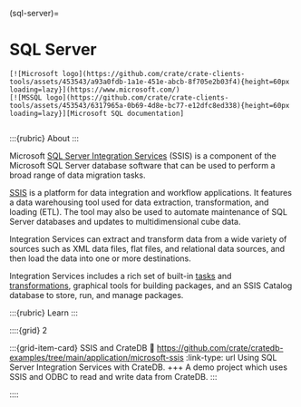 (sql-server)=
# SQL Server

```{div} .float-right
[![Microsoft logo](https://github.com/crate/crate-clients-tools/assets/453543/a93a0fdb-1a1e-451e-abcb-8f705e2b03f4){height=60px loading=lazy}](https://www.microsoft.com/)
[![MSSQL logo](https://github.com/crate/crate-clients-tools/assets/453543/6317965a-0b69-4d8e-bc77-e12dfc8ed338){height=60px loading=lazy}][Microsoft SQL documentation]
```
```{div} .clearfix
```

:::{rubric} About
:::

Microsoft [SQL Server Integration Services] (SSIS) is a component of the Microsoft
SQL Server database software that can be used to perform a broad range of data
migration tasks. 

[SSIS] is a platform for data integration and workflow applications. It features a
data warehousing tool used for data extraction, transformation, and loading (ETL).
The tool may also be used to automate maintenance of SQL Server databases and
updates to multidimensional cube data. 

Integration Services can extract and transform data from a wide variety of sources
such as XML data files, flat files, and relational data sources, and then load the
data into one or more destinations.

Integration Services includes a rich set of built-in [tasks][ssis-tasks] and
[transformations][ssis-transformations], graphical tools for building packages, and
an SSIS Catalog database to store, run, and manage packages.


:::{rubric} Learn
:::

::::{grid} 2

:::{grid-item-card} SSIS and CrateDB
:link: https://github.com/crate/cratedb-examples/tree/main/application/microsoft-ssis
:link-type: url
Using SQL Server Integration Services with CrateDB.
+++
A demo project which uses SSIS and ODBC to read and write data from CrateDB.
:::

::::


[Microsoft SQL documentation]: https://learn.microsoft.com/en-us/sql/
[SQL Server Integration Services]: https://learn.microsoft.com/en-us/sql/integration-services/sql-server-integration-services
[SSIS]: https://en.wikipedia.org/wiki/SQL_Server_Integration_Services
[ssis-tasks]: https://learn.microsoft.com/en-us/sql/integration-services/control-flow/integration-services-tasks
[ssis-transformations]: https://learn.microsoft.com/en-us/sql/integration-services/data-flow/transformations/integration-services-transformations
